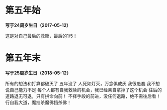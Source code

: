 # 第五年始

**写于24周岁生日（2017-05-12）**

这是对自己最后的救赎，最后的1/5！



# 第五年末

**写于25周岁生日（2018-05-12）**

所有的想法和打算都破灭了
五年没了
人死如灯灭，万念俱成灰
我很愚蠢
我不想说自己能力不足
每个人都有自我救赎的机会，我已经亲自拿掉了这个机会
往后的道路退无可退，只有拼命向前！
不择手段的前进，没任何退路，绝不需往后看！
行自我大道，魔挡杀魔佛挡杀佛！



